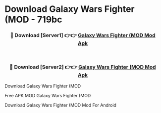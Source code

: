 # Download Galaxy Wars Fighter (MOD - 719bc



<div align="center">
<h3>🔴 Download [Server1] 👉👉 <a href="https://momento.my/?title=Galaxy_Wars_Fighter_(MOD">Galaxy Wars Fighter (MOD Mod Apk</a></h3><br>

<h3>🔴 Download [Server2] 👉👉 <a href="https://momento.my/?title=Galaxy_Wars_Fighter_(MOD">Galaxy Wars Fighter (MOD Mod Apk</a></h3>
</div>



Download Galaxy Wars Fighter (MOD 

Free APK MOD Galaxy Wars Fighter (MOD 

Download Galaxy Wars Fighter (MOD Mod For Android
